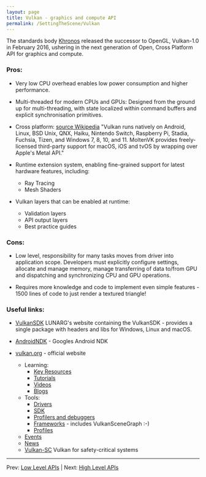 ```yaml
---
layout: page
title: Vulkan - graphics and compute API
permalink: /SettingTheScene/Vulkan
---
```


The standards body [Khronos](https://www.khronos.org/) released the successor to OpenGL, Vulkan-1.0 in February 2016, ushering in the next generation of Open, Cross Platform API for graphics and compute.

### Pros:
* Very low CPU overhead enables low power consumption and higher performance.

* Multi-threaded for modern CPUs and GPUs:
Designed from the ground up for multi-threading, with state localized within command buffers and explicit synchronisation primitives.

* Cross platform: [source Wikipedia](https://en.wikipedia.org/wiki/Vulkan)
"Vulkan runs natively on Android, Linux, BSD Unix, QNX, Haiku, Nintendo Switch, Raspberry Pi, Stadia, Fuchsia, Tizen, and Windows 7, 8, 10, and 11.  MoltenVK provides freely-licensed third-party support for macOS, iOS and tvOS by wrapping over Apple's Metal API."

* Runtime extension system, enabling fine-grained support for latest hardware features, including:
    * Ray Tracing
    * Mesh Shaders

* Vulkan layers that can be enabled at runtime:
    * Validation layers
    * API output layers
    * Best practice guides

### Cons:

* Low level, responsibility for many tasks moves from driver into application scope.
Developers must explicitly configure settings, allocate and manage memory, manage transferring of data to/from GPU and dispatching and synchronizing CPU and GPU operations.

* Requires more knowledge and code to implement even simple features - 1500 lines of code to just render a textured triangle!

### Useful links:

* [VulkanSDK](https://vulkan.lunarg.com/sdk/home) LUNARG's website containing the VulkanSDK -
provides a single package with headers and libs for Windows, Linux and macOS.

* [AndroidNDK](https://developer.android.com/ndk/guides/graphics/index.html) - Googles Android NDK

* [vulkan.org](https://www.vulkan.org/) - official website
    * Learning:
        * [Key Resources](https://www.vulkan.org/learn#key-resources)
        * [Tutorials](https://www.vulkan.org/learn#vulkan-tutorials)
        * [Videos](https://www.vulkan.org/learn#videos)
        * [Blogs](https://www.vulkan.org/blog)
    * Tools:
        * [Drivers]([https://www.vulkan.org/tools#vulkan-gpu-resources)
        * [SDK](https://www.vulkan.org/tools#download-these-essential-development-tools)
        * [Profilers and debuggers](https://www.vulkan.org/tools#profilers-and-debuggers)
        * [Frameworks](https://www.vulkan.org/tools#frameworks-and-helper-libraries) - includes VulkanSceneGraph :-)
        * [Profiles](https://www.vulkan.org/tools#vulkan-profiles)
    * [Events](https://www.vulkan.org/events)
    * [News](https://www.vulkan.org/news)
    * [Vulkan-SC](https://www.khronos.org/vulkansc/) Vulkan for safety-critical systems

---

Prev: [Low Level APIs](LowLevelAPIs.md) | Next: [High Level APIs](HighLevelAPIs.md)

